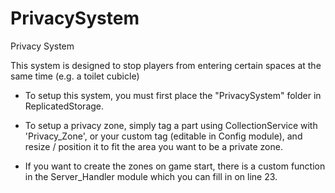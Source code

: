 # PrivacySystem

Privacy System

This system is designed to stop players from entering certain spaces at the same time (e.g. a toilet cubicle)

- To setup this system, you must first place the "PrivacySystem" folder in ReplicatedStorage.

- To setup a privacy zone, simply tag a part using CollectionService with 'Privacy_Zone', or your custom tag (editable in Config module), and 
resize / position it to fit the area you want to be a private zone.

- If you want to create the zones on game start, there is a custom function in the Server_Handler module which you can fill in on line 23.